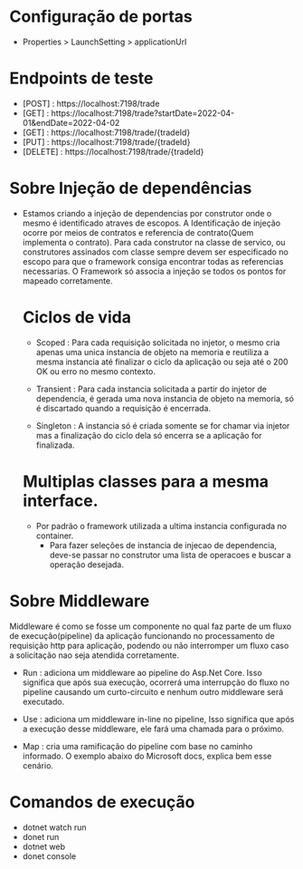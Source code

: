 # Configuração de portas
  - Properties > LaunchSetting > applicationUrl
# Endpoints de teste
  - [POST] : https://localhost:7198/trade
  - [GET] : https://localhost:7198/trade?startDate=2022-04-01&endDate=2022-04-02
  - [GET] : https://localhost:7198/trade/{tradeId}
  - [PUT] : https://localhost:7198/trade/{tradeId}
  - [DELETE] : https://localhost:7198/trade/{tradeId}

# Sobre Injeção de dependências
  - Estamos criando a injeção de dependencias por construtor onde o mesmo
    é identificado atraves de escopos. A Identificação de injeção ocorre
    por meios de contratos e referencia de contrato(Quem implementa o contrato).
    Para cada construtor na classe de servico, ou construtores assinados com classe
    sempre devem ser especificado no escopo para que o framework consiga encontrar 
    todas as referencias necessarias. O Framework só associa a injeção se todos os pontos
    for mapeado corretamente.

    # Ciclos de vida
      - Scoped : Para cada requisição solicitada no injetor, o mesmo cria apenas uma unica instancia de objeto na memoria e reutiliza a mesma instancia até finalizar o ciclo da aplicação ou seja até o 200 OK ou erro no mesmo contexto. 

      - Transient : Para cada instancia solicitada a partir do injetor de dependencia, é gerada uma nova instancia de objeto na memoria, só é discartado quando a requisição é encerrada.

      - Singleton : A instancia só é criada somente se for chamar via injetor mas a finalização do ciclo dela só encerra se a aplicação for finalizada.

    # Multiplas classes para a mesma interface.
      - Por padrão o framework utilizada a ultima instancia configurada no container.
        -  Para fazer seleções de instancia de injecao de dependencia, deve-se passar no 
           construtor uma lista de   operacoes e buscar a operação desejada.

# Sobre Middleware
   
   Middleware é como se fosse um componente no qual faz parte de um fluxo de execução(pipeline) da aplicação
   funcionando no processamento de requisição http para aplicação, podendo ou não interromper um fluxo
   caso a solicitação nao seja atendida corretamente.

  - Run : adiciona um middleware ao pipeline do Asp.Net Core. Isso significa que após sua execução, ocorrerá uma interrupção do fluxo no pipeline causando um curto-circuito e nenhum outro middleware será executado.

  - Use : adiciona um middleware in-line no pipeline, Isso significa que após a execução desse middleware, ele fará uma chamada para o próximo.

  - Map : cria uma ramificação do pipeline com base no caminho informado. O exemplo abaixo do Microsoft docs, explica bem esse cenário.

# Comandos de execução
  - dotnet watch run
  - donet run
  - dotnet web
  - donet console
   


  
  
